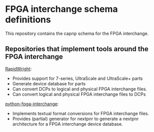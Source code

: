 # FPGA interchange schema definitions

This repository contains the capnp schema for the FPGA interchange.

## Repositories that implement tools around the FPGA interchange

[RapidWright](https://github.com/Xilinx/RapidWright/):
 - Provides support for 7-series, UltraScale and UltraScale+ parts
 - Generate device database for parts
 - Can convert DCPs to logical and physical FPGA interchange files.
 - Can convert logical and physical FPGA interchange files to DCPs

[python-fpga-interchange](https://github.com/SymbiFlow/python-fpga-interchange):
 - Implements textual format conversions for FPGA interchange files.
 - Provides (partial) generator for nextpnr to generate a nextpnr architecture
   for a FPGA interchange device database.
